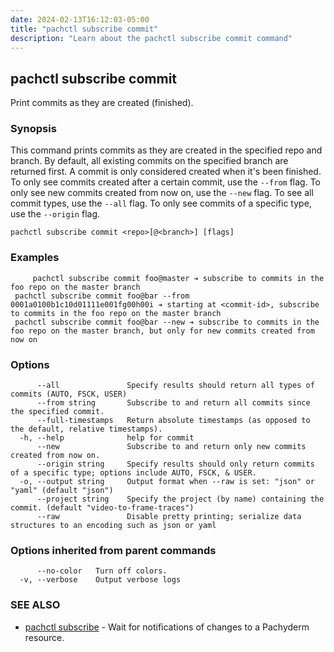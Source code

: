 ```yaml
---
date: 2024-02-13T16:12:03-05:00
title: "pachctl subscribe commit"
description: "Learn about the pachctl subscribe commit command"
---
```


## pachctl subscribe commit

Print commits as they are created (finished).

### Synopsis

This command prints commits as they are created in the specified repo and branch. By default, all existing commits on the specified branch are returned first.  A commit is only considered created when it's been finished.
 To only see commits created after a certain commit, use the `--from` flag. 
 To only see new commits created from now on, use the `--new` flag. 
 To see all commit types, use the `--all` flag.
 To only see commits of a specific type, use the `--origin` flag. 


```
pachctl subscribe commit <repo>[@<branch>] [flags]
```

### Examples

```
	 pachctl subscribe commit foo@master ➔ subscribe to commits in the foo repo on the master branch 
 pachctl subscribe commit foo@bar --from 0001a0100b1c10d01111e001fg00h00i ➔ starting at <commit-id>, subscribe to commits in the foo repo on the master branch 
 pachctl subscribe commit foo@bar --new ➔ subscribe to commits in the foo repo on the master branch, but only for new commits created from now on 

```

### Options

```
      --all               Specify results should return all types of commits (AUTO, FSCK, USER)
      --from string       Subscribe to and return all commits since the specified commit.
      --full-timestamps   Return absolute timestamps (as opposed to the default, relative timestamps).
  -h, --help              help for commit
      --new               Subscribe to and return only new commits created from now on.
      --origin string     Specify results should only return commits of a specific type; options include AUTO, FSCK, & USER.
  -o, --output string     Output format when --raw is set: "json" or "yaml" (default "json")
      --project string    Specify the project (by name) containing the commit. (default "video-to-frame-traces")
      --raw               Disable pretty printing; serialize data structures to an encoding such as json or yaml
```

### Options inherited from parent commands

```
      --no-color   Turn off colors.
  -v, --verbose    Output verbose logs
```

### SEE ALSO

* [pachctl subscribe](../pachctl_subscribe)	 - Wait for notifications of changes to a Pachyderm resource.

